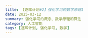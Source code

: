 ```yaml
---
title: 【逐晖计划#2】强化学习的数学原理1
date: 2025-03-12
summary: 强化学习的概念、数学原理和算法
category: 人工智能
tags: [逐晖计划, 强化学习, 数学]
---
```


#
